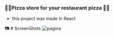 ### 🍕🍕Pizza store for your restaurant pizza 🍕🍕

- this project was made in React


📷 # ScreenShots
![pagina](https://user-images.githubusercontent.com/83750855/128934410-aff7ce62-a307-4ff3-b4e4-c74f6474f3f6.png)
